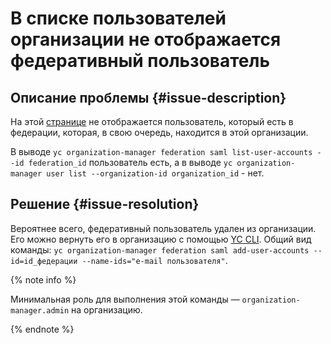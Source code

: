 # В списке пользователей организации не отображается федеративный пользователь


## Описание проблемы {#issue-description}

На этой [странице](https://org.cloud.yandex.ru) не отображается пользователь, который есть в федерации, которая, в свою очередь, находится в этой организации.

В выводе `yc organization-manager federation saml list-user-accounts --id federation_id` пользователь есть, а в выводе `yc organization-manager user list --organization-id organization_id` - нет.

## Решение {#issue-resolution}

Вероятнее всего, федеративный пользователь удален из организации. Его можно вернуть его в организацию с помощью [YC CLI](../../../cli/quickstart.md). Общий вид команды: `yc organization-manager federation saml add-user-accounts --id=id_федерации --name-ids="e-mail пользователя"`.

{% note info %}

Минимальная роль для выполнения этой команды — `organization-manager.admin` на организацию.

{% endnote %}